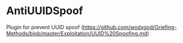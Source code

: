 # AntiUUIDSpoof
Plugin for prevent UUID spoof (https://github.com/wodxgod/Griefing-Methods/blob/master/Exploitation/UUID%20Spoofing.md)
